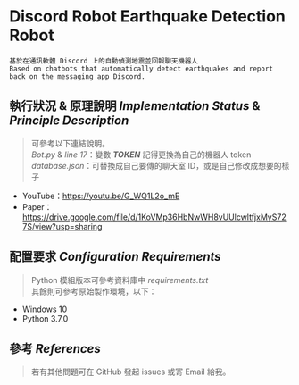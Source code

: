 # Discord Robot Earthquake Detection Robot  

    基於在通訊軟體 Discord 上的自動偵測地震並回報聊天機器人
    Based on chatbots that automatically detect earthquakes and report back on the messaging app Discord.

## 執行狀況 & 原理說明 *Implementation Status* & *Principle Description*

> 可參考以下連結說明。  
> *Bot.py* & *line 17*：變數 ***TOKEN*** 記得更換為自己的機器人 token  
> *database.json*：可替換成自己要傳的聊天室 ID，或是自己修改成想要的樣子

- YouTube：https://youtu.be/G_WQ1L2o_mE  
- Paper：https://drive.google.com/file/d/1KoVMp36HbNwWH8vUUlcwltfjxMyS727S/view?usp=sharing  

## 配置要求 *Configuration Requirements*

> Python 模組版本可參考資料庫中 *requirements.txt*   
> 其餘則可參考原始製作環境，以下：

- Windows 10
- Python 3.7.0

## 參考 *References*

> 若有其他問題可在 GitHub 發起 issues 或寄 Email 給我。
